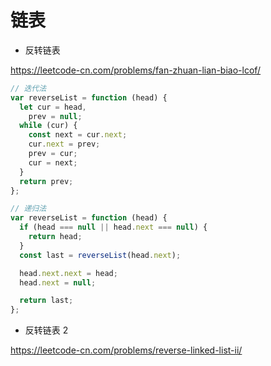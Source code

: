 # 链表

- 反转链表

https://leetcode-cn.com/problems/fan-zhuan-lian-biao-lcof/

```js
// 迭代法
var reverseList = function (head) {
  let cur = head,
    prev = null;
  while (cur) {
    const next = cur.next;
    cur.next = prev;
    prev = cur;
    cur = next;
  }
  return prev;
};
```

```js
// 递归法
var reverseList = function (head) {
  if (head === null || head.next === null) {
    return head;
  }
  const last = reverseList(head.next);

  head.next.next = head;
  head.next = null;

  return last;
};
```

- 反转链表 2

https://leetcode-cn.com/problems/reverse-linked-list-ii/

